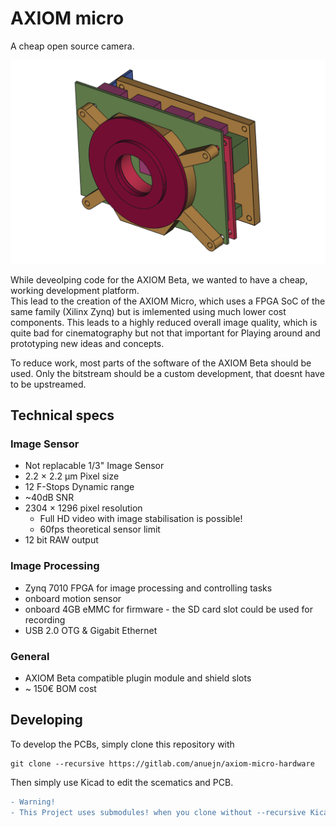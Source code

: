 # AXIOM micro
A cheap open source camera.

![a preview of the cad model](assets/pcbstack_preview.png)

While deveolping code for the AXIOM Beta, we wanted to have a cheap, working development
platform.   
This lead to the creation of the AXIOM Micro, which
uses a FPGA SoC of the same family (Xilinx Zynq) but is imlemented using much lower
cost components. This leads to a highly reduced overall image quality, which is quite
bad for cinematography but not that important for Playing around and prototyping new ideas and concepts.

To reduce work, most parts of the software of the AXIOM Beta should be used. Only the bitstream
should be a custom development, that doesnt have to be upstreamed.

## Technical specs

### Image Sensor
* Not replacable 1/3" Image Sensor
* 2.2 × 2.2 µm Pixel size
* 12 F-Stops Dynamic range
* ~40dB SNR
* 2304 × 1296 pixel resolution
    * Full HD video with image stabilisation is possible!
    * 60fps theoretical sensor limit
* 12 bit RAW output

### Image Processing
* Zynq 7010 FPGA for image processing and controlling tasks
* onboard motion sensor
* onboard 4GB eMMC for firmware - the SD card slot could be used for recording
* USB 2.0 OTG & Gigabit Ethernet

### General
* AXIOM Beta compatible plugin module and shield slots
* ~ 150€ BOM cost

## Developing
To develop the PCBs, simply clone this repository with 
```
git clone --recursive https://gitlab.com/anuejn/axiom-micro-hardware
```

Then simply use Kicad to edit the scematics and PCB.

```diff
- Warning!
- This Project uses submodules! when you clone without --recursive Kicad wont find some libraries!
```
